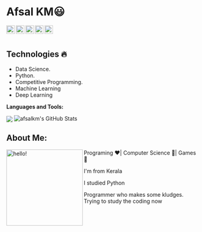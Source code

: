  # Afsal KM:smiley:


  
  
  <img align="left" alt="Afsal's Linkdein" width="22px" src="https://cdn.jsdelivr.net/npm/simple-icons@v3/icons/linkedin.svg" />

  <img align="left" alt="Afsal's Github" width="22px" src="https://cdn.jsdelivr.net/npm/simple-icons@v3/icons/github.svg" />

  <img align="left" alt="Afsal's Instagram" width="22px" src="https://cdn.jsdelivr.net/npm/simple-icons@v3/icons/instagram.svg" />

  <img align="left" alt="Afsal's Facebook" width="22px" src="https://cdn.jsdelivr.net/npm/simple-icons@v3/icons/facebook.svg" />

  <img align="left" alt="Afsal's Medium" width="22px" src="https://cdn.jsdelivr.net/npm/simple-icons@v3/icons/medium.svg" />


<br/>
<br/>

## Technologies :fire:
- Data Science.
- Python.
- Competitive Programming.
- Machine Learning
- Deep Learning

**Languages and Tools:**  

<img align="center" src="https://github-readme-stats.vercel.app/api/top-langs/?username=afsalkm14&theme=radical&hide=glsl,python" />
<img src="https://github-readme-stats.vercel.app/api?username=afsalkm14&&show_icons=true&theme=radical&line_height=27&v=5" alt="afsalkm's GitHub Stats" />



## About Me:

<p>
  <img width="200" alt="hello!" align="left" src="https://giffiles.alphacoders.com/956/9562.gif">
</p>
Programing ❤️| Computer Science 💙| Games 💚

I'm from Kerala

I studied Python 


Programmer who makes some kludges.
Trying to study the coding now
